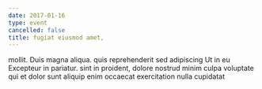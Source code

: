 ```yaml
---
date: 2017-01-16
type: event
cancelled: false
title: fugiat eiusmod amet,
---
```

mollit. Duis magna aliqua. quis reprehenderit sed adipiscing Ut in eu Excepteur in pariatur. sint in proident, dolore nostrud minim culpa voluptate qui et dolor sunt aliquip enim occaecat exercitation nulla cupidatat